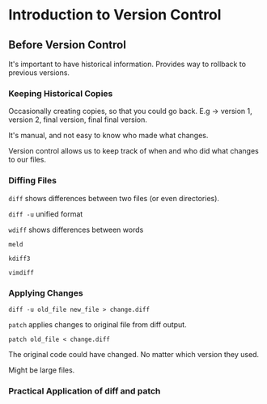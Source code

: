 # Introduction to Version Control

## Before Version Control

It's important to have historical information. Provides way to rollback to previous versions.

### Keeping Historical Copies

Occasionally creating copies, so that you could go back. E.g -> version 1, version 2, final version, final final version.

It's manual, and not easy to know who made what changes.

Version control allows us to keep track of when and who did what changes to our files.

### Diffing Files

`diff` shows differences between two files (or even directories).

`diff -u` unified format

`wdiff` shows differences between words

`meld`

`kdiff3`

`vimdiff`

### Applying Changes

`diff -u old_file new_file > change.diff`

`patch` applies changes to original file from diff output.

`patch old_file < change.diff`

The original code could have changed. No matter which version they used.

Might be large files.

### Practical Application of diff and patch

